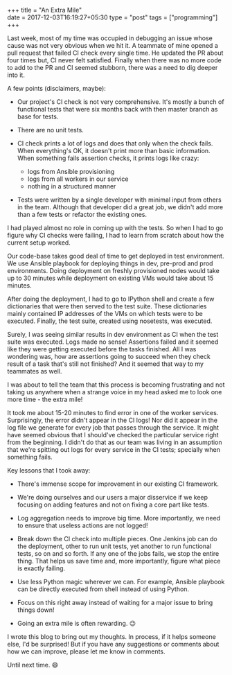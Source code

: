 +++
title = "An Extra Mile"                           
date = 2017-12-03T16:19:27+05:30
type = "post"
tags = ["programming"]
+++

Last week, most of my time was occupied in debugging an issue whose cause was
not very obvious when we hit it. A teammate of mine opened a pull request that
failed CI check every single time. He updated the PR about four times but, CI
never felt satisfied. Finally when there was no more code to add to the PR and
CI seemed stubborn, there was a need to dig deeper into it.

A few points (disclaimers, maybe):

- Our project's CI check is not very comprehensive. It's mostly a bunch of
  functional tests that were six months back with then master branch as base
  for tests.

- There are no unit tests.

- CI check prints a lot of logs and does that only when the check fails. When
  everything's OK, it doesn't print more than basic information. When something
  fails assertion checks, it prints logs like crazy:
    - logs from Ansible provisioning
    - logs from all workers in our service
    - nothing in a structured manner

- Tests were written by a single developer with minimal input from others in
  the team. Although that developer did a great job, we didn't add more than a
  few tests or refactor the existing ones.

I had played almost no role in coming up with the tests. So when I had to go
figure why CI checks were failing, I had to learn from scratch about how the
current setup worked.

Our code-base takes good deal of time to get deployed in test environment. We
use Ansible playbook for deploying things in dev, pre-prod and prod
environments. Doing deployment on freshly provisioned nodes would take up to 30
minutes while deployment on existing VMs would take about 15 minutes.

After doing the deployment, I had to go to IPython shell and create a few
dictionaries that were then served to the test suite. These dictionaries mainly
contained IP addresses of the VMs on which tests were to be executed. Finally,
the test suite, created using nosetests, was executed.

Surely, I was seeing similar results in dev environment as CI when the test
suite was executed. Logs made no sense! Assertions failed and it seemed like
they were getting executed before the tasks finished. All I was wondering was,
how are assertions going to succeed when they check result of a task that's
still not finished? And it seemed that way to my teammates as well.

I was about to tell the team that this process is becoming frustrating and not
taking us anywhere when a strange voice in my head asked me to look one more
time - the extra mile!

It took me about 15-20 minutes to find error in one of the worker services.
Surprisingly, the error didn't appear in the CI logs! Nor did it appear in the
log file we generate for every job that passes through the service. It might
have seemed obvious that I should've checked the particular service right from
the beginning. I didn't do that as our team was living in an assumption that
we're spitting out logs for every service in the CI tests; specially when
something fails.

Key lessons that I took away:

- There's immense scope for improvement in our existing CI framework.

- We're doing ourselves and our users a major disservice if we keep focusing on
  adding features and not on fixing a core part like tests.

- Log aggregation needs to improve big time. More importantly, we need to ensure
  that useless actions are not logged!

- Break down the CI check into multiple pieces. One Jenkins job can do the
  deployment, other to run unit tests, yet another to run functional tests, so
  on and so forth. If any one of the jobs fails, we stop the entire thing. That
  helps us save time and, more importantly, figure what piece is exactly
  failing.

- Use less Python magic wherever we can. For example, Ansible playbook can be
  directly executed from shell instead of using Python.

- Focus on this right away instead of waiting for a major issue to bring things
  down!

- Going an extra mile is often rewarding. :wink:

I wrote this blog to bring out my thoughts. In process, if it helps someone
else, I'd be surprised! But if you have any suggestions or comments about how
we can improve, please let me know in comments.

Until next time. :smile:
